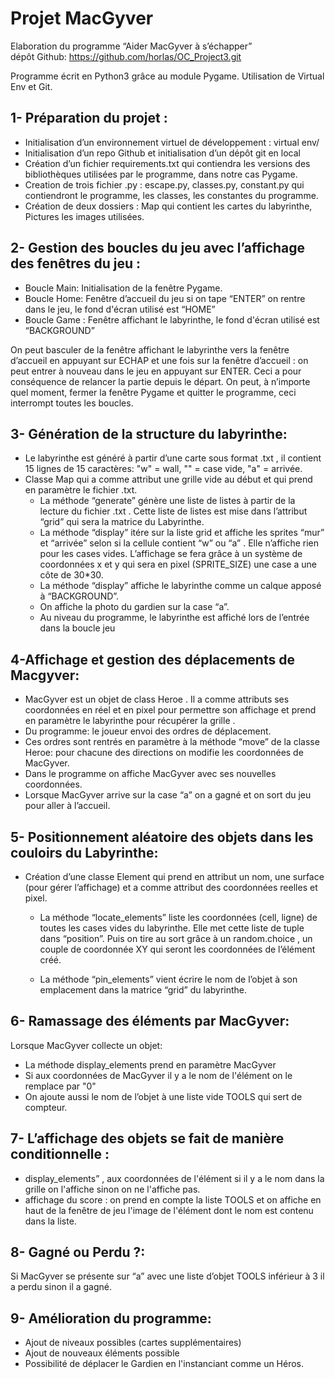 # Projet MacGyver
Elaboration  du programme “Aider MacGyver à s’échapper”  
dépôt Github: https://github.com/horlas/OC_Project3.git

Programme écrit en Python3 grâce au module Pygame. Utilisation de Virtual Env et Git.

## 1- Préparation du projet :
- Initialisation d’un environnement virtuel de développement : virtual env/
- Initialisation d’un repo Github et initialisation d’un dépôt git en local 
- Création d’un fichier requirements.txt qui contiendra les versions des bibliothèques utilisées par le programme, dans notre cas Pygame.
- Creation de trois fichier .py : escape.py, classes.py, constant.py qui contiendront le programme, les classes, les constantes du programme.
- Création de deux dossiers : Map qui contient les cartes du labyrinthe, Pictures les images utilisées.

## 2- Gestion des boucles du jeu avec l’affichage des fenêtres du jeu :
- Boucle Main: Initialisation de la fenêtre Pygame.
- Boucle Home: Fenêtre d’accueil du  jeu si on tape “ENTER” on rentre dans le jeu,  le fond d'écran utilisé est “HOME”
- Boucle Game : Fenêtre affichant le labyrinthe, le fond d'écran utilisé est “BACKGROUND”

On peut basculer de la fenêtre affichant le labyrinthe vers la fenêtre d’accueil en appuyant sur ECHAP et une fois sur la fenêtre d’accueil : on peut entrer à nouveau dans le jeu en appuyant sur ENTER. Ceci a pour conséquence de relancer la partie depuis le départ.
On peut, à n’importe quel moment, fermer la fenêtre Pygame et quitter le programme, ceci interrompt toutes les boucles.

## 3- Génération de la structure du labyrinthe:

- Le labyrinthe est généré à partir d’une carte sous format .txt , il contient 15 lignes de 15 caractères: "w" = wall, "" = case vide, "a" = arrivée.
- Classe Map qui a comme attribut une grille vide au début et qui prend en paramètre le fichier .txt.
	- La méthode “generate” génère une liste de listes à partir de la lecture du fichier .txt . Cette liste de listes est mise dans l’attribut “grid” qui sera la matrice du Labyrinthe.
	- La méthode “display” itére sur la liste grid et affiche les sprites “mur” et “arrivée” selon si la cellule contient “w” ou “a” . Elle n’affiche rien pour les cases vides. L’affichage se fera grâce à un système de coordonnées x et y qui sera en pixel (SPRITE_SIZE) une case a une côte de 30*30.
	- La méthode “display” affiche le labyrinthe comme un calque apposé à “BACKGROUND”.
	- On affiche la photo du gardien sur la case “a”.
 	- Au niveau du programme, le labyrinthe est affiché lors de l’entrée dans la boucle jeu 
## 4-Affichage et gestion des déplacements de Macgyver:

- MacGyver est un objet de class Heroe . Il a comme attributs ses coordonnées en réel et en pixel pour permettre son affichage et prend en paramètre le labyrinthe pour récupérer la grille  .
- Du programme: le joueur envoi des ordres de déplacement.
-  Ces ordres sont rentrés en paramètre à la méthode “move” de la classe Heroe: pour chacune des directions on modifie les coordonnées de MacGyver. 
- Dans le programme on affiche MacGyver avec ses nouvelles coordonnées.
- Lorsque MacGyver arrive sur la case “a” on a gagné et on sort du jeu pour aller à l’accueil.

## 5- Positionnement aléatoire des objets dans les couloirs du Labyrinthe:

- Création d’une classe Element qui prend en attribut un nom, une surface (pour gérer l’affichage) et a comme attribut des coordonnées reelles et pixel. 
	- La méthode “locate_elements” liste les coordonnées (cell, ligne) de toutes les cases vides du labyrinthe.
	 Elle met cette liste de tuple dans “position”. 
	 Puis on tire au sort grâce à un random.choice , un couple de coordonnée XY qui seront les coordonnées de l’élément créé.

	- La méthode “pin_elements” vient écrire le nom de l’objet à son emplacement dans la matrice “grid” du labyrinthe.

## 6- Ramassage des éléments par MacGyver:
Lorsque MacGyver collecte un objet:

- La méthode display_elements prend en paramètre MacGyver
-  Si aux coordonnées de MacGyver il y a le nom de l'élément on le remplace par "0"
-  On ajoute aussi le nom de l’objet à une liste vide TOOLS qui sert de compteur.

## 7- L’affichage des objets se fait de manière conditionnelle :
- display_elements” , aux coordonnées de l'élément si il y a le nom dans la grille on l'affiche sinon on ne l'affiche pas.
- affichage du score : on prend en compte la liste TOOLS et on affiche en haut de la fenêtre de jeu l'image de l'élément dont le nom est contenu dans la liste.

## 8- Gagné ou Perdu ?:

Si MacGyver se présente sur “a” avec une liste d’objet TOOLS inférieur à 3 il a perdu sinon il a gagné.

## 9- Amélioration du  programme: 

- Ajout de niveaux possibles (cartes supplémentaires)
- Ajout de nouveaux éléments possible
- Possibilité de déplacer le Gardien en l'instanciant comme un Héros.









